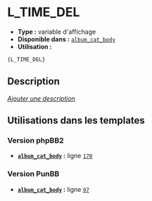 # L_TIME_DEL
* __Type :__ variable d'affichage
* __Disponible dans :__ [`album_cat_body`](../tpl/var/album_cat_body.md#readme)
* __Utilisation :__

```html
{L_TIME_DEL}
```

## Description
[*Ajouter une description*](https://fa-tvars.appspot.com/var/L_TIME_DEL)

## Utilisations dans les templates

### Version phpBB2
* __[`album_cat_body`](../tpl/var/album_cat_body.md#readme) :__ ligne [`170`](../tpl/src/subsilver/album_cat_body.tpl#L170)

### Version PunBB
* __[`album_cat_body`](../tpl/var/album_cat_body.md#readme) :__ ligne [`97`](../tpl/src/punbb/album_cat_body.tpl#L97)